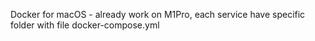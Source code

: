 Docker for macOS - already work on M1Pro, each service have specific folder with file docker-compose.yml
